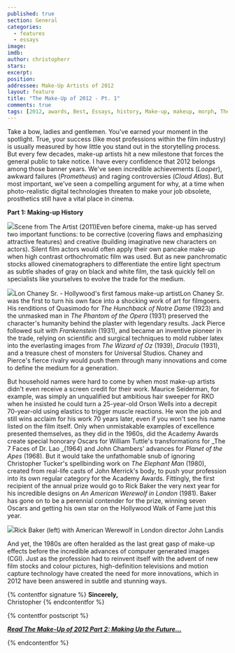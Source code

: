 ```yaml
---
published: true
section: General
categories:
  - features
  - essays
image: 
imdb: 
author: christopherr
stars: 
excerpt: 
position: 
addressee: Make-Up Artists of 2012
layout: feature
title: "The Make-Up of 2012 - Pt. 1"
comments: true
tags: [2012, awards, Best, Essays, history, Make-up, makeup, morph, The Make-Up of 2012, worst]
---
```

Take a bow, ladies and gentlemen. You've earned your moment in the spotlight. True, your success (like most professions within the film industry) is usually measured by how little you stand out in the storytelling process. But every few decades, make-up artists hit a new milestone that forces the general public to take notice. I have every confidence that 2012 belongs among those banner years. We've seen incredible achievements (_Looper_), awkward failures (_Prometheus_) and raging controversies (_Cloud Atlas_). But most important, we've seen a compelling argument for why, at a time when photo-realistic digital technologies threaten to make your job obsolete, prosthetics still have a vital place in cinema.

**Part 1: Making-up History**

![][1]Scene from The Artist (2011)Even before cinema, make-up has served two important functions: to be corrective (covering flaws and emphasizing attractive features) and creative (building imaginative new characters on actors). Silent film actors would often apply their own pancake make-up when high contrast orthochromatic film was used. But as new panchromatic stocks allowed cinematographers to differentiate the entire light spectrum as subtle shades of gray on black and white film, the task quickly fell on specialists like yourselves to evolve the trade for the medium. 

   [1]: http://static.squarespace.com/static/5005f6bcc4aa41161b33e89e/5329cf1fe4b07c068ebf74de/5329cf20e4b07c068ebf7c56/1355496887092/The%20Artist%202011B.jpg

![][2]Lon Chaney Sr. - Hollywood's first famous make-up artistLon Chaney Sr. was the first to turn his own face into a shocking work of art for filmgoers. His renditions of Quasimodo for _The Hunchback of Notre Dame_ (1923) and the unmasked man in _The Phantom of the Opera_ (1931) preserved the character's humanity behind the plaster with legendary results. Jack Pierce followed suit with _Frankenstein_ (1931), and became an inventive pioneer in the trade, relying on scientific and surgical techniques to mold rubber latex into the everlasting images from _The Wizard of Oz_ (1939), _Dracula_ (1931), and a treasure chest of monsters for Universal Studios. Chaney and Pierce's fierce rivalry would push them through many innovations and come to define the medium for a generation.

   [2]: http://static.squarespace.com/static/5005f6bcc4aa41161b33e89e/5329cf1fe4b07c068ebf74de/5329cf20e4b07c068ebf7c57/1355494692087/Lon%20Chaney%20Sr%20copy.jpg

But household names were hard to come by when most make-up artists didn't even receive a screen credit for their work. Maurice Seiderman, for example, was simply an unqualified but ambitious hair sweeper for RKO when he insisted he could turn a 25-year-old Orson Wells into a decrepit 70-year-old using elastics to trigger muscle reactions. He won the job and still wins acclaim for his work 70 years later, even if you won't see his name listed on the film itself. Only when unmistakable examples of excellence presented themselves, as they did in the 1960s, did the Academy Awards create special honorary Oscars for William Tuttle's transformations for _The 7 Faces of Dr. Lao _(1964) and John Chambers' advances for _Planet of the Apes_ (1968). But it would take the unfathomable snub of ignoring Christopher Tucker's spellbinding work on _The Elephant Man_ (1980), created from real-life casts of John Merrick's body, to push your profession into its own regular category for the Academy Awards. Fittingly, the first recipient of the annual prize would go to Rick Baker the very next year for his incredible designs on _An American Werewolf in London_ (1981). Baker has gone on to be a perennial contender for the prize, winning seven Oscars and getting his own star on the Hollywood Walk of Fame just this year.

![][3]Rick Baker (left) with American Werewolf in London director John Landis

   [3]: http://static.squarespace.com/static/5005f6bcc4aa41161b33e89e/5329cf1fe4b07c068ebf74de/5329cf20e4b07c068ebf7c58/1355494251034/Rick%20Baker%20Werewolf.jpg

And yet, the 1980s are often heralded as the last great gasp of make-up effects before the incredible advances of computer generated images (CGI). Just as the profession had to reinvent itself with the advent of new film stocks and colour pictures, high-definition televisions and motion capture technology have created the need for more innovations, which in 2012 have been answered in subtle and stunning ways.

{% contentfor signature %}
**Sincerely,**  
Christopher
{% endcontentfor %}

{% contentfor postscript %}
	[**_Read The Make-Up of 2012 Part 2: Making Up the Future…_**][4]

   [4]: /letters/2012/12/13/the-make-up-of-2012-pt-2.html
{% endcontentfor %}

